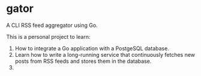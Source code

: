 # gator
A CLI RSS feed aggregator using Go.

This is a personal project to learn:
1. How to integrate a Go application with a PostgeSQL database.
2. Learn how to write a long-running service that continuously fetches new posts from RSS feeds and stores them in the database.
3. 
